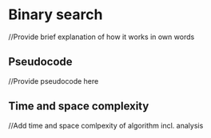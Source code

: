 # Binary search
//Provide brief explanation of how it works in own words
## Pseudocode
//Provide pseudocode here
## Time and space complexity
//Add time and space comlpexity of algorithm incl. analysis
